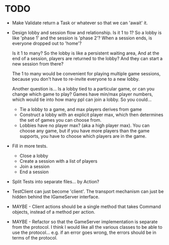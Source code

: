 # TODO

- Make Validate return a Task or whatever so that we can 'await' it.

- Design lobby and session flow and relationship.
  Is it 1 to 1? So a lobby is like 'phase 1' and the session is 'phase 2'?
  When a session ends, is everyone dropped out to 'home'?

  Is it 1 to many? So the lobby is like a persistent waiting area,
  And at the end of a session, players are returned to the lobby?
  And they can start a new session from there?

  The 1 to many would be convenient for playing multiple game sessions,
  because you don't have to re-invite everyone to a new lobby.

  Another question is...
  Is a lobby tied to a particular game, or can you change which game to play?
  Games have min/max player numbers, which would tie into how many ppl can join a lobby.
  So you could...

  - Tie a lobby to a game, and max players derives from game
  - Construct a lobby with an explicit player max, which then determines the set of games you can choose from.
  - Lobbies have no player max? (aka a high player max).
    You can choose any game, but if you have more players than the game supports,
    you have to choose which players are in the game.

- Fill in more tests.

  - Close a lobby
  - Create a session with a list of players
  - Join a session
  - End a session

- Split Tests into separate files... by Action?

- TestClient can just become 'client'.
  The transport mechanism can just be hidden behind the IGameServer interface.

- MAYBE - Client actions should be a single method that takes Command objects,
  instead of a method per action.

- MAYBE - Refactor so that the GameServer implementation is separate from the protocol.
  I think I would like all the various classes to be able to use the protocol...
  e.g. if an error goes wrong, the errors should be in terms of the protocol.
